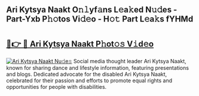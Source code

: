 ## Ari Kytsya Naakt O𝚗𝚕yf𝚊ns L𝚎a𝚔ed N𝚞𝚍es - Part-Yxb P𝚑𝚘tos Vi𝚍𝚎o - H𝚘𝚝 Part L𝚎a𝚔s fYHMd

# <h2><a href="http://kfeju9.oniu.top/?m=Ari+Kytsya+Naakt">🔗👉 🔴 Ari Kytsya Naakt P𝚑ot𝚘𝚜 V𝚒d𝚎o</a></h2>

[![Ari Kytsya Naakt Nu𝚍e𝚜](https://i.imgur.com/0qMVB7G.gif)](http://kfeju9.oniu.top/?m=Ari+Kytsya+Naakt)
Social media thought leader Ari Kytsya Naakt, known for sharing dance and lifestyle information, featuring presentations and blogs. Dedicated advocate for the disabled Ari Kytsya Naakt, celebrated for their passion and efforts to promote equal rights and opportunities for people with disabilities.  
